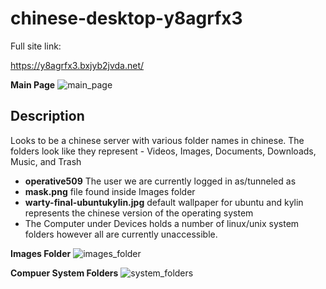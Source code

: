 chinese-desktop-y8agrfx3
==

Full site link:

https://y8agrfx3.bxjyb2jvda.net/

**Main Page**
![main_page](https://github.com/z3r07h/Mr-R0B0T-s03-ARG/blob/sites/Sites/chinese-desktop-y8agrfx/screenshots/01-main_page.jpg)

Description
--

Looks to be a chinese server with various folder names in chinese. The folders look like they represent - Videos, Images, Documents, Downloads, Music, and Trash

- **operative509** The user we are currently logged in as/tunneled as
- **mask.png** file found inside Images folder
- **warty-final-ubuntukylin.jpg** default wallpaper for ubuntu and kylin represents the chinese version of the operating system
- The Computer under Devices holds a number of linux/unix system folders however all are currently unaccessible. 

**Images Folder**
![images_folder](https://github.com/z3r07h/Mr-R0B0T-s03-ARG/blob/sites/Sites/chinese-desktop-y8agrfx/screenshots/02-images_folder.jpg)

**Compuer System Folders**
![system_folders](https://github.com/z3r07h/Mr-R0B0T-s03-ARG/blob/sites/Sites/chinese-desktop-y8agrfx/screenshots/03-system_folders.jpg)

